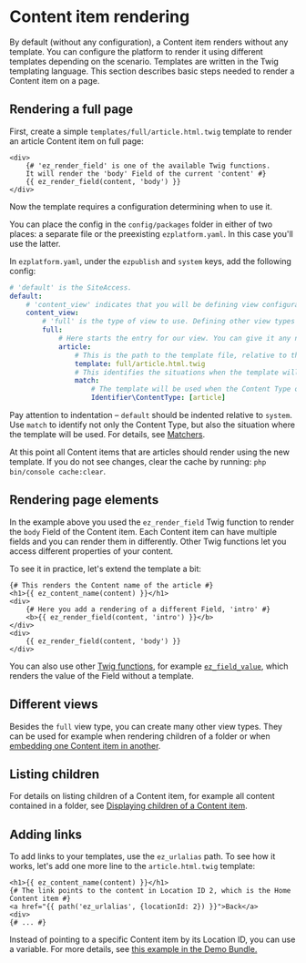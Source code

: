 # Content item rendering

By default (without any configuration), a Content item renders without any template.
You can configure the platform to render it using different templates depending on the scenario.
Templates are written in the Twig templating language.
This section describes basic steps needed to render a Content item on a page.

## Rendering a full page

First, create a simple `templates/full/article.html.twig` template to render an article Content item on full page:

``` html+twig
<div>
    {# 'ez_render_field' is one of the available Twig functions.
    It will render the 'body' Field of the current 'content' #}
    {{ ez_render_field(content, 'body') }}
</div>
```
Now the template requires a configuration determining when to use it.

You can place the config in the `config/packages` folder in either of two places: a separate file or the preexisting `ezplatform.yaml`. In this case you'll use the latter.

In `ezplatform.yaml`, under the `ezpublish` and `system` keys, add the following config:

``` yaml
# 'default' is the SiteAccess.
default:
    # 'content_view' indicates that you will be defining view configuration.
    content_view:
        # 'full' is the type of view to use. Defining other view types is described below.
        full:
            # Here starts the entry for our view. You can give it any name you want, as long as it is unique.
            article:
                # This is the path to the template file, relative to the 'templates' folder.
                template: full/article.html.twig
                # This identifies the situations when the template will be used.
                match:
                    # The template will be used when the Content Type of the content is 'article'.
                    Identifier\ContentType: [article]
```

Pay attention to indentation – `default` should be indented relative to `system`.
Use `match` to identify not only the Content Type, but also the situation where the template will be used.
For details, see [Matchers](../guide/content_rendering.md#view-matchers).

At this point all Content items that are articles should render using the new template.
If you do not see changes, clear the cache by running: `php bin/console cache:clear`.

## Rendering page elements

In the example above you used the `ez_render_field` Twig function to render the `body` Field of the Content item. 
Each Content item can have multiple fields and you can render them in differently. 
Other Twig functions let you access different properties of your content. 

To see it in practice, let's extend the template a bit:

``` html+twig
{# This renders the Content name of the article #}
<h1>{{ ez_content_name(content) }}</h1>
<div>
    {# Here you add a rendering of a different Field, 'intro' #}
    <b>{{ ez_render_field(content, 'intro') }}</b>
</div>    
<div>
    {{ ez_render_field(content, 'body') }}
</div>
```

You can also use other [Twig functions](../guide/twig_functions_reference.md), for example [`ez_field_value`](../guide/twig_functions_reference.md#ez_field_value), which renders the value of the Field without a template.

## Different views

Besides the `full` view type, you can create many other view types. 
They can be used for example when rendering children of a folder or when [embedding one Content item in another](../guide/templates.md#embedding-content-items).

## Listing children

For details on listing children of a Content item, for example all content contained in a folder, see [Displaying children of a Content item](displaying_children_of_a_content_item.md).

## Adding links

To add links to your templates, use the `ez_urlalias` path. 
To see how it works, let's add one more line to the `article.html.twig` template:

``` html+twig hl_lines="3"
<h1>{{ ez_content_name(content) }}</h1>
{# The link points to the content in Location ID 2, which is the Home Content item #}
<a href="{{ path('ez_urlalias', {locationId: 2}) }}">Back</a>
<div>
{# ... #}
```

Instead of pointing to a specific Content item by its Location ID, you can use a variable.
For more details, see [this example in the Demo Bundle.](https://github.com/ezsystems/ezplatform-demo/blob/e15b93ade4b8c1f9084c5adac51239d239f9f7d8/app/Resources/views/full/blog.html.twig#L25)
